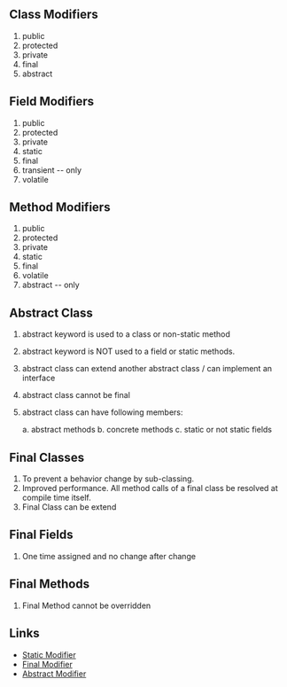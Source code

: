 Class Modifiers
------------------
1. public
2. protected
3. private
4. final
5. abstract

Field Modifiers
-----------------
1. public
2. protected
3. private
4. static
5. final
6. transient -- only
7. volatile

Method Modifiers
-------------------
1. public 
2. protected
3. private
4. static
5. final
6. volatile 
7. abstract -- only

Abstract Class
---------------
1. abstract keyword is used to a class or non-static method
2. abstract keyword is NOT used to a field or static methods.
3. abstract class can extend another abstract class / 
	can implement an interface
4. abstract class cannot be final 
5. abstract class can have following members:
	
	a. abstract methods
	b. concrete methods
	c. static or not static fields


Final Classes
---------------
1. To prevent a behavior change by sub-classing.
2. Improved performance. All method calls of a final class be resolved at compile time itself.
3. Final Class can be extend


Final Fields
---------------
1. One time assigned and no change after change

Final Methods
----------------
1. Final Method cannot be overridden


Links
-----------------
* [Static Modifier](./StaticModifier.md) 
* [Final Modifier](./FinalModifier.md) 
* [Abstract Modifier](./AbstactClass.md) 


